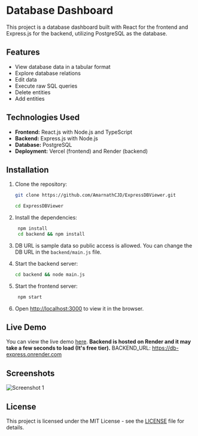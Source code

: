 # Database Dashboard

This project is a database dashboard built with React for the frontend and Express.js for the backend, utilizing PostgreSQL as the database.

## Features

- View database data in a tabular format
- Explore database relations
- Edit data
- Execute raw SQL queries
- Delete entities
- Add entities

## Technologies Used

- **Frontend:** React.js with Node.js and TypeScript
- **Backend:** Express.js with Node.js
- **Database:** PostgreSQL
- **Deployment:** Vercel (frontend) and Render (backend)

## Installation

1. Clone the repository:

   ```bash
   git clone https://github.com/AmarnathCJD/ExpressDBViewer.git

   cd ExpressDBViewer
   ```

2. Install the dependencies:

   ```bash
    npm install
    cd backend && npm install
   ```

3. DB URL is sample data so public access is allowed. You can change the DB URL in the `backend/main.js` file.

4. Start the backend server:

   ```bash
   cd backend && node main.js
   ```

5. Start the frontend server:

   ```bash
    npm start
   ```

6. Open [http://localhost:3000](http://localhost:3000) to view it in the browser.

## Live Demo

You can view the live demo [here](https://db-view.vercel.app/).
<b>Backend is hosted on Render and it may take a few seconds to load (It's free tier).</b>
BACKEND_URL: https://db-express.onrender.com

## Screenshots

![Screenshot 1](https://envs.sh/tUI.png)

## License

This project is licensed under the MIT License - see the [LICENSE](LICENSE) file for details.
